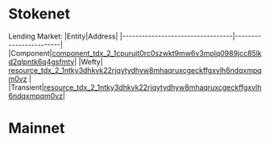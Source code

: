 # Stokenet

Lending Market: 
|Entity|Address|
|----------------------------------|------------------------|
|Component|[component_tdx_2_1cpurujt0rc0szwkt9mw6v3mplq0989jcc85lkd2qlpntk6q4gsfmty](https://stokenet-dashboard.radixdlt.com/component/component_tdx_2_1cpurujt0rc0szwkt9mw6v3mplq0989jcc85lkd2qlpntk6q4gsfmty/summary)|
|Wefty| [resource_tdx_2_1ntky3dhkvk22rjqytydhyw8mhaqruxcgeckffgxvlh6ndqxmpqm0vz](https://stokenet-dashboard.radixdlt.com/component/resource_tdx_2_1ngkt97r7tpzteferyxp8kq3rc2xf8uga6jnxh3n7le8p45vgetjuet/summary) |
|Transient|[resource_tdx_2_1ntky3dhkvk22rjqytydhyw8mhaqruxcgeckffgxvlh6ndqxmpqm0vz](https://stokenet-dashboard.radixdlt.com/component/resource_tdx_2_1ntky3dhkvk22rjqytydhyw8mhaqruxcgeckffgxvlh6ndqxmpqm0vz/summary)|

# Mainnet